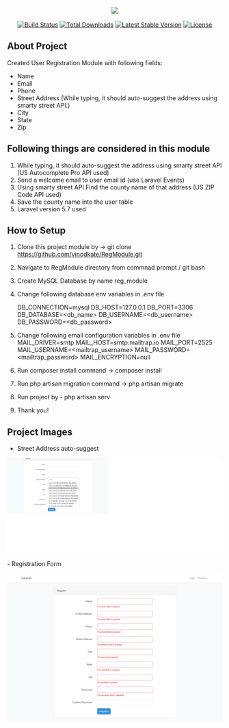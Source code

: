 <p align="center"><img src="https://laravel.com/assets/img/components/logo-laravel.svg"></p>

<p align="center">
<a href="https://travis-ci.org/laravel/framework"><img src="https://travis-ci.org/laravel/framework.svg" alt="Build Status"></a>
<a href="https://packagist.org/packages/laravel/framework"><img src="https://poser.pugx.org/laravel/framework/d/total.svg" alt="Total Downloads"></a>
<a href="https://packagist.org/packages/laravel/framework"><img src="https://poser.pugx.org/laravel/framework/v/stable.svg" alt="Latest Stable Version"></a>
<a href="https://packagist.org/packages/laravel/framework"><img src="https://poser.pugx.org/laravel/framework/license.svg" alt="License"></a>
</p>

## About Project

Created User Registration Module with following fields:

- Name
- Email
- Phone
- Street Address (While typing, it should auto-suggest the address using smarty street  API.)
- City
- State
- Zip

## Following things are considered in this module

1) While typing, it should auto-suggest the address using smarty street  API (US Autocomplete Pro API used)
2) Send a welcome email to user email id (use Laravel Events)
3) Using smarty street API Find the county name of that address (US ZIP Code API used)
4) Save the county name into the user table
5) Laravel version 5.7 used

## How to Setup
1) Clone this project module by -> git clone https://github.com/vinodkate/RegModule.git
2) Navigate to RegModule directory from commnad prompt / git bash
3) Create MySQL Database by name reg_module
3) Change following database env variables in .env file

	DB_CONNECTION=mysql
	DB_HOST=127.0.0.1
	DB_PORT=3306
	DB_DATABASE=<db_name>
	DB_USERNAME=<db_username>
	DB_PASSWORD=<db_password> 

4) Change following email configuration variables in .env file
	MAIL_DRIVER=smtp
	MAIL_HOST=smtp.mailtrap.io
	MAIL_PORT=2525
	MAIL_USERNAME=<mailtrap_username>
	MAIL_PASSWORD=<mailtrap_password>
	MAIL_ENCRYPTION=null
4) Run composer install command -> composer install
6) Run php artisan migration command -> php artisan migrate
7) Run project by - php artisan serv
8) Thank you!

## Project Images
- Street Address auto-suggest
<p align="center"><img src="https://github.com/vinodkate/RegModule/blob/master/public/images/RegForm1.png?raw=true"></p>
- Registration Form
<p align="center"><img src="https://github.com/vinodkate/RegModule/blob/master/public/images/RegForm2.png?raw=true"></p>

